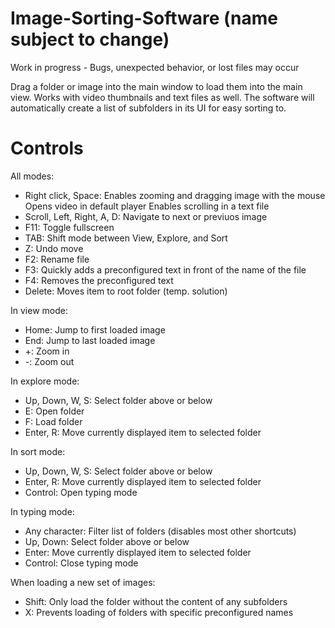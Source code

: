 # Image-Sorting-Software (name subject to change)

Work in progress - Bugs, unexpected behavior, or lost files may occur

Drag a folder or image into the main window to load them into the main view. Works with video thumbnails and text files as well. The software will automatically create a list of subfolders in its UI for easy sorting to.

# Controls

All modes:
  - Right click, Space: Enables zooming and dragging image with the mouse
                      Opens video in default player
                      Enables scrolling in a text file
  - Scroll, Left, Right, A, D: Navigate to next or previuos image
  - F11: Toggle fullscreen
  - TAB: Shift mode between View, Explore, and Sort
  - Z: Undo move
  - F2: Rename file
  - F3: Quickly adds a preconfigured text in front of the name of the file
  - F4: Removes the preconfigured text
  - Delete: Moves item to root folder (temp. solution)
  

In view mode:
- Home: Jump to first loaded image
- End: Jump to last loaded image
- +: Zoom in
- -: Zoom out
  

In explore mode:
- Up, Down, W, S: Select folder above or below
- E: Open folder
- F: Load folder
- Enter, R: Move currently displayed item to selected folder
  
  
In sort mode:
- Up, Down, W, S: Select folder above or below
- Enter, R: Move currently displayed item to selected folder
- Control: Open typing mode
  
 
In typing mode:
- Any character: Filter list of folders (disables most other shortcuts)
- Up, Down: Select folder above or below
- Enter: Move currently displayed item to selected folder
- Control: Close typing mode
  
  
When loading a new set of images:
- Shift: Only load the folder without the content of any subfolders
- X: Prevents loading of folders with specific preconfigured names
  
  
  
  
